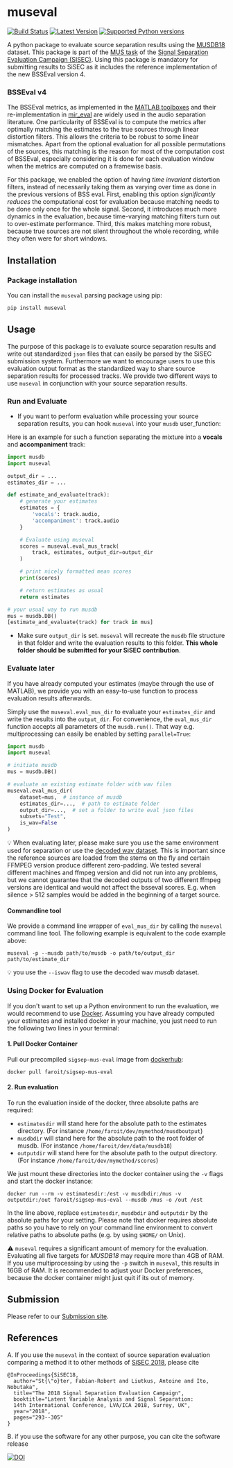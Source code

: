# museval

[![Build Status](https://travis-ci.org/sigsep/sigsep-mus-eval.svg?branch=master)](https://travis-ci.org/sigsep/sigsep-mus-eval)
[![Latest Version](https://img.shields.io/pypi/v/museval.svg)](https://pypi.python.org/pypi/museval)
[![Supported Python versions](https://img.shields.io/pypi/pyversions/museval.svg)](https://pypi.python.org/pypi/museval)

A python package to evaluate source separation results using the [MUSDB18](https://sigsep.github.io/musdb) dataset. This package is part of the [MUS task](https://sisec.inria.fr/home/2018-professionally-produced-music-recordings/) of the [Signal Separation Evaluation Campaign (SISEC)](https://sisec.inria.fr/). Using this package is mandatory for submitting results to SiSEC as it includes the reference implementation of the new BSSEval version 4.

### BSSEval v4

The BSSEval metrics, as implemented in the [MATLAB toolboxes](http://bass-db.gforge.inria.fr/bss_eval/) and their re-implementation in [mir_eval](http://craffel.github.io/mir_eval/#module-mir_eval.separation) are widely used in the audio separation literature. One particularity of BSSEval is to compute the metrics after optimally matching the estimates to the true sources through linear distortion filters. This allows the criteria to be robust to some linear mismatches. Apart from the optional evaluation for all possible permutations of the sources, this matching is the reason for most of the computation cost of BSSEval, especially considering it is done for each evaluation window when the metrics are computed on a framewise basis.

For this package, we enabled the option of having _time invariant_ distortion filters, instead of necessarily taking them as varying over time as done in the previous versions of BSS eval. First, enabling this option _significantly reduces_ the computational cost for evaluation because matching needs to be done only once for the whole signal. Second, it introduces much more dynamics in the evaluation, because time-varying matching filters turn out to over-estimate performance. Third, this makes matching more robust, because true sources are not silent throughout the whole recording, while they often were for short windows.

## Installation

### Package installation

You can install the `museval` parsing package using pip:

```bash
pip install museval
```

## Usage

The purpose of this package is to evaluate source separation results and write out standardized `json` files that can easily be parsed by the SiSEC submission system. Furthermore we want to encourage users to use this evaluation output format as the standardized way to share source separation results for processed tracks. We provide two different ways to use `museval` in conjunction with your source separation results.

### Run and Evaluate

- If you want to perform evaluation while processing your source separation results, you can hook `museval` into your `musdb` user_function:

Here is an example for such a function separating the mixture into a __vocals__ and __accompaniment__ track:

```python
import musdb
import museval

output_dir = ...
estimates_dir = ...

def estimate_and_evaluate(track):
    # generate your estimates
    estimates = {
        'vocals': track.audio,
        'accompaniment': track.audio
    }

    # Evaluate using museval
    scores = museval.eval_mus_track(
        track, estimates, output_dir=output_dir
    )

    # print nicely formatted mean scores
    print(scores)

    # return estimates as usual
    return estimates

# your usual way to run musdb
mus = musdb.DB()
[estimate_and_evaluate(track) for track in mus]

```

- Make sure `output_dir` is set. `museval` will recreate the `musdb` file structure in that folder and write the evaluation results to this folder. __This whole folder should be submitted for your SiSEC contribution__.

### Evaluate later

If you have already computed your estimates (maybe through the use of MATLAB), we provide you with an easy-to-use function to process evaluation results afterwards.

Simply use the `museval.eval_mus_dir` to evaluate your `estimates_dir` and write the results into the `output_dir`. For convenience, the `eval_mus_dir` function accepts all parameters of the `musdb.run()`. That way e.g. multiprocessing can easily be enabled by setting `parallel=True`:

```python
import musdb
import museval

# initiate musdb
mus = musdb.DB()

# evaluate an existing estimate folder with wav files
museval.eval_mus_dir(
    dataset=mus,  # instance of musdb
    estimates_dir=...,  # path to estimate folder
    output_dir=...,  # set a folder to write eval json files
    subsets="Test",
    is_wav=False
)
```

:bulb: When evaluating later, please make sure you use the same environment used for separation or use the [decoded wav dataset](https://github.com/sigsep/sigsep-mus-io). This is important since the reference sources are loaded from the stems on the fly and certain FFMPEG version produce different zero-padding. We tested several different machines and ffmpeg version and did not run into any problems, but we cannot guarantee that the decoded outputs of two different ffmpeg versions are identical and would not affect the bsseval scores. E.g. when silence > 512 samples would be added in the beginning of a target source.

#### Commandline tool

We provide a command line wrapper of `eval_mus_dir` by calling the `museval` command line tool. The following example is equivalent to the code example above:

```
museval -p --musdb path/to/musdb -o path/to/output_dir path/to/estimate_dir
```

:bulb: you use the `--iswav` flag to use the decoded wav _musdb_ dataset.

### Using Docker for Evaluation

If you don't want to set up a Python environment to run the evaluation, we would recommend to use [Docker](http://docker.com). Assuming you have already computed your estimates and installed docker in your machine, you just need to run the following two lines in your terminal:

#### 1. Pull Docker Container

Pull our precompiled `sigsep-mus-eval` image from [dockerhub](https://hub.docker.com/r/faroit/sigsep-mus-eval/):

```
docker pull faroit/sigsep-mus-eval
```

#### 2. Run evaluation

To run the evaluation inside of the docker, three absolute paths are required:

* `estimatesdir` will stand here for the absolute path to the estimates directory. (For instance `/home/faroit/dev/mymethod/musdboutput`)
* `musdbdir` will stand here for the absolute path to the root folder of musdb. (For instance `/home/faroit/dev/data/musdb18`)
* `outputdir` will stand here for the absolute path to the output directory. (For instance `/home/faroit/dev/mymethod/scores`)

We just mount these directories into the docker container using the `-v` flags and start the docker instance:

```
docker run --rm -v estimatesdir:/est -v musdbdir:/mus -v outputdir:/out faroit/sigsep-mus-eval --musdb /mus -o /out /est
```

In the line above, replace `estimatesdir`, `musdbdir` and `outputdir` by the absolute paths for your setting.  Please note that docker requires absolute paths so you have to rely on your command line environment to convert relative paths to absolute paths (e.g. by using `$HOME/` on Unix).

:warning: `museval` requires a significant amount of memory for the evaluation. Evaluating all five targets for _MUSDB18_ may require more than 4GB of RAM. If you use multiprocessing by using the `-p` switch in `museval`, this results in 16GB of RAM. It is recommended to adjust your Docker preferences, because the docker container might just quit if its out of memory.

## Submission

Please refer to our [Submission site](https://github.com/sigsep/sigsep-mus-2018).

## References

A. If you use the `museval` in the context of source separation evaluation comparing a method it to other methods of [SiSEC 2018](http://sisec18.unmix.app/), please cite

```
@InProceedings{SiSEC18,
  author="St{\"o}ter, Fabian-Robert and Liutkus, Antoine and Ito, Nobutaka",
  title="The 2018 Signal Separation Evaluation Campaign",
  booktitle="Latent Variable Analysis and Signal Separation:
  14th International Conference, LVA/ICA 2018, Surrey, UK",
  year="2018",
  pages="293--305"
}
```

B. if you use the software for any other purpose, you can cite the software release

[![DOI](https://zenodo.org/badge/120666367.svg)](https://zenodo.org/badge/latestdoi/120666367)
